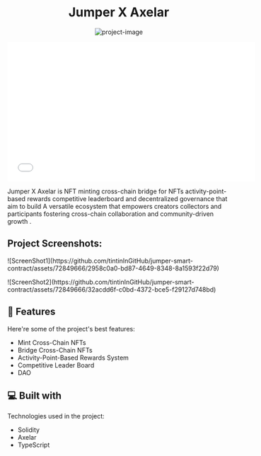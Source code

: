 <h1 align="center" id="title">Jumper X Axelar</h1>

<p align="center"><img src="https://socialify.git.ci/tintinInGitHub/jumper-smart-contract/image?description=1&amp;descriptionEditable=Jumper%20X%20Axelar%20is%20NFT%20minting%2C%20cross-chain%20bridge%20for%20NFTs%2C%20activity-point-based%20rewards%2C%20competitive%20leaderboard%20and%20decentralized%20governance.&amp;font=KoHo&amp;logo=https%3A%2F%2Fwww.i-pic.info%2Fi%2FEYhy540625.png&amp;name=1&amp;pattern=Overlapping%20Hexagons&amp;theme=Light" alt="project-image"></p>
<p id="description">
<iframe width="560" height="315"
src="[https://www.youtube.com/embed/MUQfKFzIOeU](https://youtu.be/f3C6_0Ekkpg)" 
frameborder="0" 
allow="accelerometer; autoplay; encrypted-media; gyroscope; picture-in-picture" 
allowfullscreen></iframe></p>

<p id="description">Jumper X Axelar is NFT minting cross-chain bridge for NFTs activity-point-based rewards competitive leaderboard and decentralized governance that aim to build A versatile ecosystem that empowers creators collectors and participants fostering cross-chain collaboration and community-driven growth .</p>

<h2>Project Screenshots:</h2>
<p>
<!-- <img src="[https://www.i-pic.info/i/AmBa540650.png](https://img.shields.io/badge/AXELATHON-AXELAR_ONLINE_HACKATHON_2023-orange)" alt="project-screenshot" width="auto" height="auto"> -->
![ScreenShot1](https://github.com/tintinInGitHub/jumper-smart-contract/assets/72849666/2958c0a0-bd87-4649-8348-8a1593f22d79)
</p>
<!-- <p><img src="https://www.i-pic.info/i/HecL540657.png" alt="project-screenshot" width="auto" height="auto"> -->
![ScreenShot2](https://github.com/tintinInGitHub/jumper-smart-contract/assets/72849666/32acdd6f-c0bd-4372-bce5-f29127d748bd)
</p>
  
  
<h2>🧐 Features</h2>

Here're some of the project's best features:

*   Mint Cross-Chain NFTs
*   Bridge Cross-Chain NFTs
*   Activity-Point-Based Rewards System
*   Competitive Leader Board
*   DAO

  
  
<h2>💻 Built with</h2>

Technologies used in the project:

*   Solidity
*   Axelar
*   TypeScript
